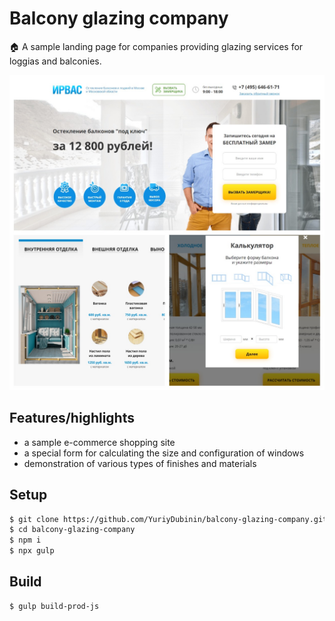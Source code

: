 # Balcony glazing company

🏠 A sample landing page for companies providing glazing services for loggias and balconies.

![preview](src/assets/img/for_readme/preview.jpg)

## Features/highlights

-   a sample e-commerce shopping site
-   a special form for calculating the size and configuration of windows
-   demonstration of various types of finishes and materials

## Setup

```bash
$ git clone https://github.com/YuriyDubinin/balcony-glazing-company.git
$ cd balcony-glazing-company
$ npm i
$ npx gulp
```

## Build

```bash
$ gulp build-prod-js
```
